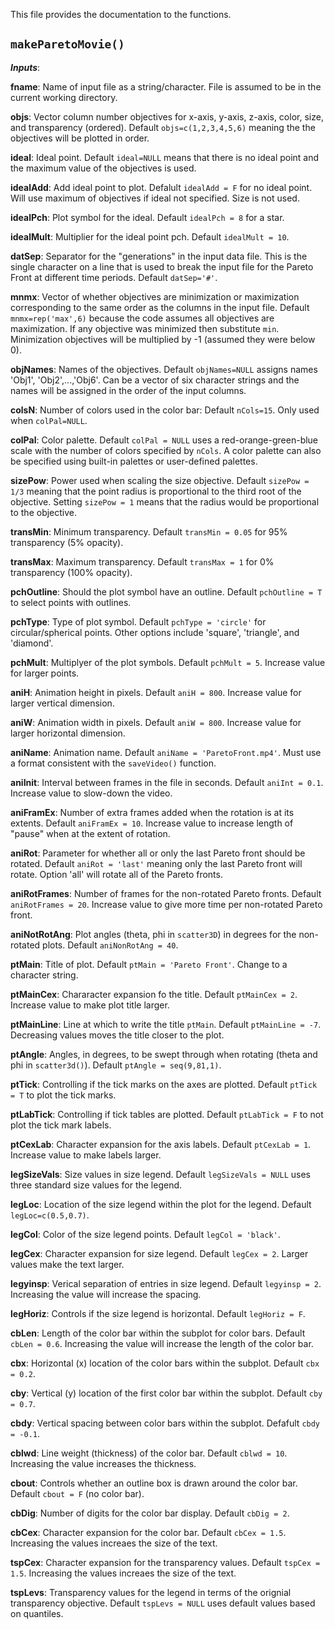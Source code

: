 This file provides the documentation to the functions. 

## `makeParetoMovie()`

**_Inputs_**:

**fname**: Name of input file as a string/character. File is assumed to be in the current working directory.

**objs**: Vector column number objectives for x-axis, y-axis, z-axis, color, size, and transparency (ordered). Default `objs=c(1,2,3,4,5,6)` meaning the the objectives will be plotted in order.

**ideal**: Ideal point. Default `ideal=NULL` means that there is no ideal point and the maximum value of the objectives is used.

**idealAdd**: Add ideal point to plot. Defalult `idealAdd = F` for no ideal point. Will use maximum of objectives if ideal not specified. Size is not used.

**idealPch**: Plot symbol for the ideal. Default `idealPch = 8` for a star.

**idealMult**: Multiplier for the ideal point pch. Default `idealMult = 10`.

**datSep**: Separator for the "generations" in the input data file. This is the single character on a line that is used to break the input file for the Pareto Front at different time periods. Default `datSep='#'`.

**mnmx**: Vector of whether objectives are minimization or maximization corresponding to the same order as the columns in the input file. Default `mnmx=rep('max',6)` because the code assumes all objectives are maximization. If any objective was minimized then substitute `min`. Minimization objectives will be multiplied by -1 (assumed they were below 0).

**objNames**: Names of the objectives. Default `objNames=NULL` assigns names 'Obj1', 'Obj2',...,'Obj6'. Can be a vector of six character strings and the names will be assigned in the order of the input columns.

**colsN**: Number of colors used in the color bar: Default `nCols=15`. Only used when `colPal=NULL`.

**colPal**: Color palette. Default `colPal = NULL` uses a red-orange-green-blue scale with the number of colors specified by `nCols`. A color palette can also be specified using built-in palettes or user-defined palettes.

**sizePow**: Power used when scaling the size objective. Default `sizePow = 1/3` meaning that the point radius is proportional to the third root of the objective. Setting `sizePow = 1` means that the radius would be proportional to the objective.

**transMin**: Minimum transparency. Default `transMin = 0.05` for 95% transparency (5% opacity).

**transMax**: Maximum transparency. Default `transMax = 1` for 0% transparency (100% opacity).

**pchOutline**: Should the plot symbol have an outline. Default `pchOutline = T` to select points with outlines.

**pchType**: Type of plot symbol. Default `pchType = 'circle'` for circular/spherical points. Other options include 'square', 'triangle', and 'diamond'.

**pchMult**: Multiplyer of the plot symbols. Default `pchMult = 5`. Increase value for larger points.

**aniH**: Animation height in pixels. Default `aniH = 800`. Increase value for larger vertical dimension.

**aniW**: Animation width in pixels. Default `aniW = 800`. Increase value for larger horizontal dimension.

**aniName**: Animation name. Default `aniName = 'ParetoFront.mp4'`. Must use a format consistent with the `saveVideo()` function.

**aniInit**: Interval between frames in the file in seconds. Default `aniInt = 0.1`. Increase value to slow-down the video.

**aniFramEx**: Number of extra frames added when the rotation is at its extents. Default `aniFramEx = 10`. Increase value to increase length of "pause" when at the extent of rotation.

**aniRot**: Parameter for whether all or only the last Pareto front should be rotated. Default `aniRot = 'last'` meaning only the last Pareto front will rotate. Option 'all' will rotate all of the Pareto fronts.

**aniRotFrames**: Number of frames for the non-rotated Pareto fronts. Default `aniRotFrames = 20`. Increase value to give more time per non-rotated Pareto front.

**aniNotRotAng**: Plot angles (theta, phi in `scatter3D`) in degrees for the non-rotated plots. Default `aniNonRotAng = 40`.

**ptMain**: Title of plot. Default `ptMain = 'Pareto Front'`. Change to a character string.

**ptMainCex**: Chararacter expansion fo the title. Default `ptMainCex = 2`. Increase value to make plot title larger.

**ptMainLine**: Line at which to write the title `ptMain`. Default `ptMainLine = -7`. Decreasing values moves the title closer to the plot.

**ptAngle**: Angles, in degrees, to be swept through when rotating (theta and phi in `scatter3d()`). Default `ptAngle = seq(9,81,1)`.

**ptTick**: Controlling if the tick marks on the axes are plotted. Default `ptTick = T` to plot the tick marks.

**ptLabTick**: Controlling if tick tables are plotted. Default `ptLabTick = F` to not plot the tick mark labels.

**ptCexLab**: Character expansion for the axis labels. Default `ptCexLab = 1`. Increase value to make labels larger.

**legSizeVals**: Size values in size legend. Default `legSizeVals = NULL` uses three standard size values for the legend.

**legLoc**: Location of the size legend within the plot for the legend. Default `legLoc=c(0.5,0.7)`.

**legCol**: Color of the size legend points. Default `legCol = 'black'`.

**legCex**: Character expansion for size legend. Default `legCex = 2`. Larger values make the text larger.

**legyinsp**: Verical separation of entries in size legend. Default `legyinsp = 2`. Increasing the value will increase the spacing.

**legHoriz**: Controls if the size legend is horizontal. Default `legHoriz = F`.

**cbLen**: Length of the color bar within the subplot for color bars. Default `cbLen = 0.6`. Increasing the value will increase the length of the color bar.

**cbx**: Horizontal (x) location of the color bars within the subplot. Default `cbx = 0.2`.

**cby**: Vertical (y) location of the first color bar within the subplot. Default `cby = 0.7`.

**cbdy**: Vertical spacing between color bars within the subplot. Defafult `cbdy = -0.1`.

**cblwd**: Line weight (thickness) of the color bar. Default `cblwd = 10`. Increasing the value increases the thickness.

**cbout**: Controls whether an outline box is drawn around the color bar. Default `cbout = F` (no color bar).

**cbDig**: Number of digits for the color bar display. Default `cbDig = 2`.

**cbCex**: Character expansion for the color bar. Default `cbCex = 1.5`. Increasing the values increaes the size of the text.

**tspCex**: Character expansion for the transparency values. Default `tspCex = 1.5`. Increasing the values increaes the size of the text.

**tspLevs**: Transparency values for the legend in terms of the orignial transparency objective. Default `tspLevs = NULL` uses default values based on quantiles.
